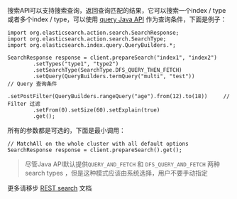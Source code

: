 搜索API可以支持搜索查询，返回查询匹配的结果，它可以搜索一个index / type 或者多个index / type，可以使用 [query Java API](https://www.elastic.co/guide/en/elasticsearch/client/java-api/current/java-query-dsl.html) 作为查询条件，下面是例子：


```
import org.elasticsearch.action.search.SearchResponse;
import org.elasticsearch.action.search.SearchType;
import org.elasticsearch.index.query.QueryBuilders.*;
```

```
SearchResponse response = client.prepareSearch("index1", "index2")
        .setTypes("type1", "type2")
        .setSearchType(SearchType.DFS_QUERY_THEN_FETCH)
        .setQuery(QueryBuilders.termQuery("multi", "test"))                 // Query 查询条件
        .setPostFilter(QueryBuilders.rangeQuery("age").from(12).to(18))     // Filter 过滤
        .setFrom(0).setSize(60).setExplain(true)
        .get();
```

所有的参数都是可选的，下面是最小调用：


```
// MatchAll on the whole cluster with all default options
SearchResponse response = client.prepareSearch().get();
```

> 尽管Java API默认提供`QUERY_AND_FETCH` 和 `DFS_QUERY_AND_FETCH` 两种 search types ，但是这种模式应该由系统选择，用户不要手动指定

更多请移步 [REST search](https://www.elastic.co/guide/en/elasticsearch/reference/5.6/search.html) 文档